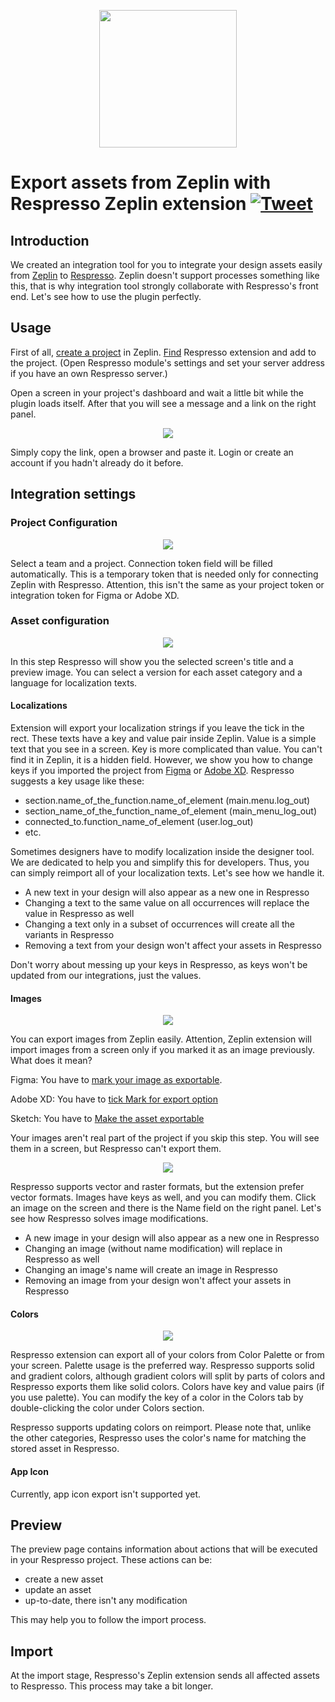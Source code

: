 [<div align="center"><img src="https://github.com/pontehu/respresso-zeplin/blob/master/documentation/zeplin-header.png" height="220" /></div>](https://respresso.io)  

# Export assets from Zeplin with Respresso Zeplin extension [![Tweet](https://img.shields.io/twitter/url/http/shields.io.svg?style=social)](https://twitter.com/intent/tweet?text=Don't%20waste%20your%20time%21%20Respresso%20automatically%20delivers%20your%20design%20assets%20into%20your%20Respresso%20project&url=https://respresso.io&via=respresso_io&hashtags=designers,tool,plugin,localization,image,color,app-icon,resources,design-assets,automation,adobe-xd) 
 
## Introduction
We created an integration tool for you to integrate your design assets easily from [Zeplin](https://www.zeplin.io) to [Respresso](https://respresso.io). Zeplin doesn't support processes something like this, that is why integration tool strongly collaborate with Respresso's front end. Let's see how to use the plugin perfectly.
 
## Usage
First of all, [create a project](https://support.zeplin.io/en/articles/367394-creating-a-project) in Zeplin. [Find](https://support.zeplin.io/en/articles/2527608-adding-an-extension-to-a-project#:~:text=To%20add%20one%20of%20those,available%20for%20your%20project%20type.) Respresso extension and add to the project. (Open Respresso module's settings and set your server address if you have an own Respresso server.)

Open a screen in your project's dashboard and wait a little bit while the plugin loads itself. After that you will see a message and a link on the right panel.

<p align="center"><img src="documentation/zeplin.png"></p>

Simply copy the link, open a browser and paste it. Login or create an account if you hadn't already do it before. 
 
## Integration settings
 
 ### Project Configuration
 
 <p align="center"><img src="documentation/start.png"></p>
 
 Select a team and a project. Connection token field will be filled automatically.
 This is a temporary token that is needed only for connecting Zeplin with Respresso. Attention, this isn't the same as your project token or integration token for Figma or Adobe XD.

  ### Asset configuration
  
  <p align="center"><img src="documentation/conf.png"></p>
  
  In this step Respresso will show you the selected screen's title and a preview image. You can select a version for each asset category and a language for localization texts. 
  
  #### Localizations
  Extension will export your localization strings if you leave the tick in the rect. These texts have a key and value pair inside Zeplin. Value is a simple text that you see in a screen. Key is more complicated than value. You can't find it in Zeplin, it is a hidden field. However, we show you how to change keys if you imported the project from [Figma](https://github.com/respresso/respresso-figma) or [Adobe XD](https://github.com/respresso/respresso-adobexd). Respresso suggests a key usage like these:
	
* section.name_of_the_function.name_of_element (main.menu.log_out)
* section_name_of_the_function_name_of_element (main_menu_log_out)
* connected_to.function_name_of_element (user.log_out)
* etc.
 
Sometimes designers have to modify localization inside the designer tool. We are dedicated to help you and simplify this for developers. Thus, you can simply reimport all of your localization texts. Let's see how we handle it.
 - A new text in your design will also appear as a new one in Respresso
 - Changing a text to the same value on all occurrences will replace the value in Respresso as well
 - Changing a text only in a subset of occurrences will create all the variants in Respresso
 - Removing a text from your design won't affect your assets in Respresso

Don't worry about messing up your keys in Respresso, as keys won't be updated from our integrations, just the values.
 
  #### Images

  <p align="center"><img src="documentation/image.png"></p>
  
  You can export images from Zeplin easily. Attention, Zeplin extension will import images from a screen only if you marked it as an image previously. What does it mean? 
  
  Figma:
  You have to [mark your image as exportable](https://github.com/respresso/respresso-figma#image).
  
  Adobe XD:
  You have to [tick Mark for export option](https://github.com/respresso/respresso-adobexd#image)
  
  Sketch:
  You have to [Make the asset exportable](https://support.zeplin.io/en/articles/367379-exporting-assets-from-sketch)
  
  Your images aren't real part of the project if you skip this step. You will see them in a screen, but Respresso can't export them.
  
  <p align="center"><img src="documentation/rename.png"></p>
  
  Respresso supports vector and raster formats, but the extension prefer vector formats. Images have keys as well, and you can modify them. Click an image on the screen and there is the Name field on the right panel.
 Let's see how Respresso solves image modifications. 
  
 - A new image in your design will also appear as a new one in Respresso
 - Changing an image (without name modification) will replace in Respresso as well
 - Changing an image's name will create an image in Respresso  
 - Removing an image from your design won't affect your assets in Respresso
  
  #### Colors

<p align="center"><img src="documentation/change_color_key.png"></p>

Respresso extension can export all of your colors from Color Palette or from your screen. Palette usage is the preferred way. Respresso supports solid and gradient colors, although gradient colors will split by parts of colors and Respresso exports them like solid colors. Colors have key and value pairs (if you use palette). You can modify the key of a color in the Colors tab by double-clicking the color under Colors section.

Respresso supports updating colors on reimport. Please note that, unlike the other categories, Respresso uses the color's name for matching the stored asset in Respresso. 
	
#### App Icon
Currently, app icon export isn't supported yet.
 
## Preview

The preview page contains information about actions that will be executed in your Respresso project. 
These actions can be:
 - create a new asset
 - update an asset 
 - up-to-date, there isn't any modification 
 
This may help you to follow the import process.

## Import
At the import stage, Respresso's Zeplin extension sends all affected assets to Respresso. This process may take a bit longer.